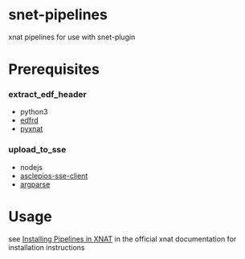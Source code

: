 # snet-pipelines

xnat pipelines for use with snet-plugin

# Prerequisites

### extract_edf_header

* python3
* [edfrd](https://github.com/somnonetz/edfrd)
* [pyxnat](https://github.com/pyxnat/pyxnat)

### upload_to_sse

* nodejs
* [asclepios-sse-client](https://github.com/somnonetz/asclepios-sse-client)
* [argparse](https://github.com/nodeca/argparse)

# Usage

see [Installing Pipelines in XNAT](https://wiki.xnat.org/documentation/xnat-administration/configuring-the-pipeline-engine/installing-pipelines-in-xnat) in the official xnat documentation for installation instructions
